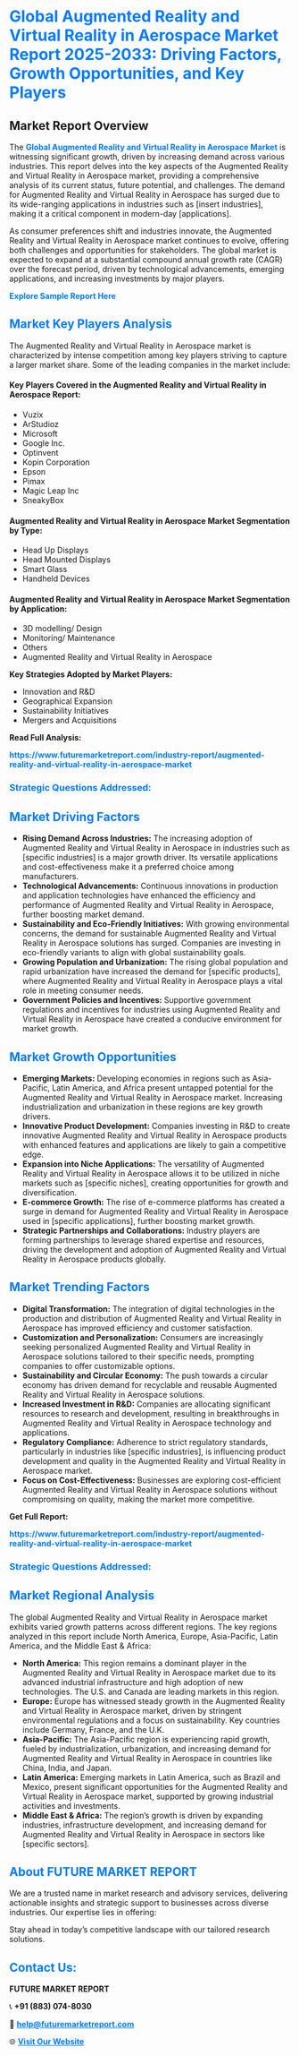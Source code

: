 <h1 style="color: #007BFF;">Global Augmented Reality and Virtual Reality in Aerospace Market Report 2025-2033: Driving Factors, Growth Opportunities, and Key Players</h1>

<section id="overview">
<h2>Market Report Overview</h2>
<p>The <a href="https://www.futuremarketreport.com/industry-report/augmented-reality-and-virtual-reality-in-aerospace-market" style="color: #007BFF; text-decoration: none;"><strong>Global Augmented Reality and Virtual Reality in Aerospace Market</strong></a> is witnessing significant growth, driven by increasing demand across various industries. This report delves into the key aspects of the Augmented Reality and Virtual Reality in Aerospace market, providing a comprehensive analysis of its current status, future potential, and challenges. The demand for Augmented Reality and Virtual Reality in Aerospace has surged due to its wide-ranging applications in industries such as [insert industries], making it a critical component in modern-day [applications].</p>
<p>As consumer preferences shift and industries innovate, the Augmented Reality and Virtual Reality in Aerospace market continues to evolve, offering both challenges and opportunities for stakeholders. The global market is expected to expand at a substantial compound annual growth rate (CAGR) over the forecast period, driven by technological advancements, emerging applications, and increasing investments by major players.</p>
</section>

<section id="overview">
<p><a href="https://www.futuremarketreport.com/request-sample/reportId=116596" style="color: #007BFF; text-decoration: none;"><strong>Explore Sample Report Here</strong></a></p>
</section>

<section id="key-players">
<h2 style="color: #007BFF;">Market Key Players Analysis</h2>
<p>The Augmented Reality and Virtual Reality in Aerospace market is characterized by intense competition among key players striving to capture a larger market share. Some of the leading companies in the market include:</p>
<h4>Key Players Covered in the Augmented Reality and Virtual Reality in Aerospace Report:</h4>
<ul><li>Vuzix</li><li>ArStudioz</li><li>Microsoft</li><li>Google Inc.</li><li>Optinvent</li><li>Kopin Corporation</li><li>Epson</li><li>Pimax</li><li>Magic Leap Inc</li><li>SneakyBox</li></ul>
<h4>Augmented Reality and Virtual Reality in Aerospace Market Segmentation by Type:</h4>
<ul><li>Head Up Displays</li><li>Head Mounted Displays</li><li>Smart Glass</li><li>Handheld Devices</li></ul>

<h4>Augmented Reality and Virtual Reality in Aerospace Market Segmentation by Application:</h4>
<ul><li>3D modelling/ Design</li><li>Monitoring/ Maintenance</li><li>Others</li><li>Augmented Reality and Virtual Reality in Aerospace</li></ul>
<p><strong>Key Strategies Adopted by Market Players:</strong></p>
<ul>
<li>Innovation and R&D</li>
<li>Geographical Expansion</li>
<li>Sustainability Initiatives</li>
<li>Mergers and Acquisitions</li>
</ul>
</section>

<section>
<p><strong>Read Full Analysis: </strong></p><a href="https://www.futuremarketreport.com/industry-report/augmented-reality-and-virtual-reality-in-aerospace-market" style="color: #007BFF; text-decoration: none;"><strong>https://www.futuremarketreport.com/industry-report/augmented-reality-and-virtual-reality-in-aerospace-market</strong></a>
<h3 style="color: #007BFF;">Strategic Questions Addressed:</h3>
</section>

<section id="driving-factors">
<h2 style="color: #007BFF;">Market Driving Factors</h2>
<ul>
<li><strong>Rising Demand Across Industries:</strong> The increasing adoption of Augmented Reality and Virtual Reality in Aerospace in industries such as [specific industries] is a major growth driver. Its versatile applications and cost-effectiveness make it a preferred choice among manufacturers.</li>
<li><strong>Technological Advancements:</strong> Continuous innovations in production and application technologies have enhanced the efficiency and performance of Augmented Reality and Virtual Reality in Aerospace, further boosting market demand.</li>
<li><strong>Sustainability and Eco-Friendly Initiatives:</strong> With growing environmental concerns, the demand for sustainable Augmented Reality and Virtual Reality in Aerospace solutions has surged. Companies are investing in eco-friendly variants to align with global sustainability goals.</li>
<li><strong>Growing Population and Urbanization:</strong> The rising global population and rapid urbanization have increased the demand for [specific products], where Augmented Reality and Virtual Reality in Aerospace plays a vital role in meeting consumer needs.</li>
<li><strong>Government Policies and Incentives:</strong> Supportive government regulations and incentives for industries using Augmented Reality and Virtual Reality in Aerospace have created a conducive environment for market growth.</li>
</ul>
</section>

<section id="growth-opportunities">
<h2 style="color: #007BFF;">Market Growth Opportunities</h2>
<ul>
<li><strong>Emerging Markets:</strong> Developing economies in regions such as Asia-Pacific, Latin America, and Africa present untapped potential for the Augmented Reality and Virtual Reality in Aerospace market. Increasing industrialization and urbanization in these regions are key growth drivers.</li>
<li><strong>Innovative Product Development:</strong> Companies investing in R&D to create innovative Augmented Reality and Virtual Reality in Aerospace products with enhanced features and applications are likely to gain a competitive edge.</li>
<li><strong>Expansion into Niche Applications:</strong> The versatility of Augmented Reality and Virtual Reality in Aerospace allows it to be utilized in niche markets such as [specific niches], creating opportunities for growth and diversification.</li>
<li><strong>E-commerce Growth:</strong> The rise of e-commerce platforms has created a surge in demand for Augmented Reality and Virtual Reality in Aerospace used in [specific applications], further boosting market growth.</li>
<li><strong>Strategic Partnerships and Collaborations:</strong> Industry players are forming partnerships to leverage shared expertise and resources, driving the development and adoption of Augmented Reality and Virtual Reality in Aerospace products globally.</li>
</ul>
</section>

<section id="trending-factors">
<h2 style="color: #007BFF;">Market Trending Factors</h2>
<ul>
<li><strong>Digital Transformation:</strong> The integration of digital technologies in the production and distribution of Augmented Reality and Virtual Reality in Aerospace has improved efficiency and customer satisfaction.</li>
<li><strong>Customization and Personalization:</strong> Consumers are increasingly seeking personalized Augmented Reality and Virtual Reality in Aerospace solutions tailored to their specific needs, prompting companies to offer customizable options.</li>
<li><strong>Sustainability and Circular Economy:</strong> The push towards a circular economy has driven demand for recyclable and reusable Augmented Reality and Virtual Reality in Aerospace solutions.</li>
<li><strong>Increased Investment in R&D:</strong> Companies are allocating significant resources to research and development, resulting in breakthroughs in Augmented Reality and Virtual Reality in Aerospace technology and applications.</li>
<li><strong>Regulatory Compliance:</strong> Adherence to strict regulatory standards, particularly in industries like [specific industries], is influencing product development and quality in the Augmented Reality and Virtual Reality in Aerospace market.</li>
<li><strong>Focus on Cost-Effectiveness:</strong> Businesses are exploring cost-efficient Augmented Reality and Virtual Reality in Aerospace solutions without compromising on quality, making the market more competitive.</li>
</ul>
</section>

<section>
<p><strong>Get Full Report: </strong></p><a href="https://www.futuremarketreport.com/industry-report/augmented-reality-and-virtual-reality-in-aerospace-market" style="color: #007BFF; text-decoration: none;"><strong>https://www.futuremarketreport.com/industry-report/augmented-reality-and-virtual-reality-in-aerospace-market</strong></a>
<h3 style="color: #007BFF;">Strategic Questions Addressed:</h3>
</section>


<section id="regional-analysis">
<h2 style="color: #007BFF;">Market Regional Analysis</h2>
<p>The global Augmented Reality and Virtual Reality in Aerospace market exhibits varied growth patterns across different regions. The key regions analyzed in this report include North America, Europe, Asia-Pacific, Latin America, and the Middle East & Africa:</p>
<ul>
<li><strong>North America:</strong> This region remains a dominant player in the Augmented Reality and Virtual Reality in Aerospace market due to its advanced industrial infrastructure and high adoption of new technologies. The U.S. and Canada are leading markets in this region.</li>
<li><strong>Europe:</strong> Europe has witnessed steady growth in the Augmented Reality and Virtual Reality in Aerospace market, driven by stringent environmental regulations and a focus on sustainability. Key countries include Germany, France, and the U.K.</li>
<li><strong>Asia-Pacific:</strong> The Asia-Pacific region is experiencing rapid growth, fueled by industrialization, urbanization, and increasing demand for Augmented Reality and Virtual Reality in Aerospace in countries like China, India, and Japan.</li>
<li><strong>Latin America:</strong> Emerging markets in Latin America, such as Brazil and Mexico, present significant opportunities for the Augmented Reality and Virtual Reality in Aerospace market, supported by growing industrial activities and investments.</li>
<li><strong>Middle East & Africa:</strong> The region’s growth is driven by expanding industries, infrastructure development, and increasing demand for Augmented Reality and Virtual Reality in Aerospace in sectors like [specific sectors].</li>
</ul>
</section>

<footer>
<h2 style="color: #007BFF;">About FUTURE MARKET REPORT</h2>
<p>We are a trusted name in market research and advisory services, delivering actionable insights and strategic support to businesses across diverse industries. Our expertise lies in offering:</p>

<p>Stay ahead in today’s competitive landscape with our tailored research solutions.</p>

<h2 style="color: #007BFF;">Contact Us:</h2>
<p><strong>FUTURE MARKET REPORT</strong></p>
<p>📞 <strong>+91 (883) 074-8030</strong></p>
<p>📧 <strong><a href="mailto:help@futuremarketreport.com" style="color: #007BFF;">help@futuremarketreport.com</a></strong></p>
<p>🌐 <strong><a href="https://www.futuremarketreport.com/" style="color: #007BFF;">Visit Our Website</a></strong></p>
</footer>